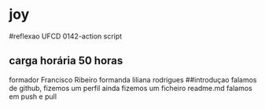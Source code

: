 joy
===
#reflexao UFCD 0142-action script
## carga horária 50 horas
formador Francisco Ribeiro
formanda liliana rodrigues
##introduçao
falamos de github, fizemos um perfil ainda fizemos um ficheiro readme.md
falamos em push e pull  
